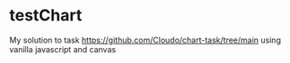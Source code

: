 # testChart
My solution to task  https://github.com/Cloudo/chart-task/tree/main using vanilla javascript and canvas
